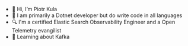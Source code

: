 - 👋 Hi, I’m Piotr Kula
- 👀 I am primarily a Dotnet developer but do write code in all languages
- 🔍 I'm a certified Elastic Search Observability Engineer and a Open Telemetry evangilist
- 🌱 Learning about Kafka
  


<!---
ppumkin/ppumkin is a ✨ special ✨ repository because its `README.md` (this file) appears on your GitHub profile.
You can click the Preview link to take a look at your changes.
--->
